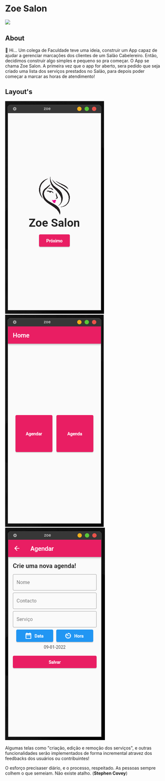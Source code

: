 # Zoe Salon
<div>
  <a href="https://flutter.dev/" target="_blank">
    <img [Tinder App Layout] src="https://github.com/flutter/website/raw/archived-master/src/_assets/image/flutter-lockup-bg.jpg"/>
  </a>
</div>

## About
👋 Hi... Um colega de Faculdade teve uma ideia, construir um App capaz de ajudar a gerenciar marcações dos clientes de um Salão Cabelereiro. Então, decidimos construir algo simples e pequeno so pra começar.
O App se chama Zoe Salon. A primeira vez que o app for aberto, sera pedido que seja criado uma lista dos serviços prestados no Salão, para depois poder começar a marcar as horas de atendimento!

## Layout's
<div>
  <img [Splash] src="https://github.com/domingoslequechane/zoe_salon/blob/main/layout/1_Splash.png"/>
  <img [Home] src="https://github.com/domingoslequechane/zoe_salon/blob/main/layout/2_Home.png"/>
  <img [Agendar] src="https://github.com/domingoslequechane/zoe_salon/blob/main/layout/3_Agendar.png"/>
</div>

Algumas telas como "criação, edição e remoção dos serviços", e outras funcionalidades serão implementados de forma incremental atravez dos feedbacks dos usuários ou contribuintes!

O esforço precisaser diário, e o processo, respeitado. As pessoas sempre colhem o que semeiam. Não existe atalho. (<b>Stephen Covey</b>)
